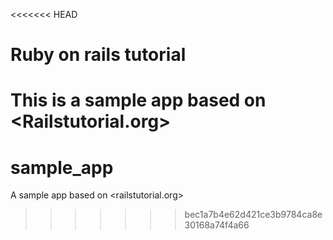 <<<<<<< HEAD
# Ruby on rails tutorial

This is a sample app based on <Railstutorial.org>
=======
sample_app
==========
A sample app based on <railstutorial.org>
>>>>>>> bec1a7b4e62d421ce3b9784ca8e30168a74f4a66
